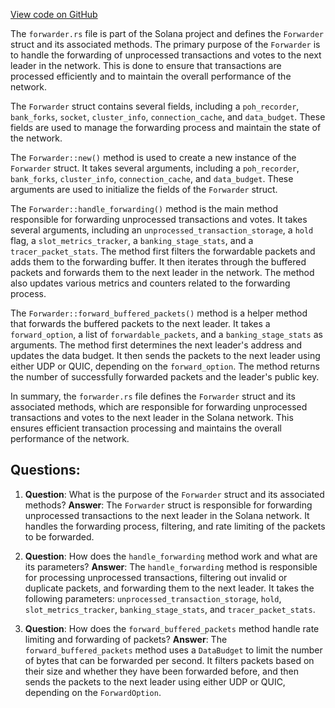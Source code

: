 
[View code on GitHub](https://github.com/solana-labs/solana/blob/master/core/src/banking_stage/forwarder.rs)

The `forwarder.rs` file is part of the Solana project and defines the `Forwarder` struct and its associated methods. The primary purpose of the `Forwarder` is to handle the forwarding of unprocessed transactions and votes to the next leader in the network. This is done to ensure that transactions are processed efficiently and to maintain the overall performance of the network.

The `Forwarder` struct contains several fields, including a `poh_recorder`, `bank_forks`, `socket`, `cluster_info`, `connection_cache`, and `data_budget`. These fields are used to manage the forwarding process and maintain the state of the network.

The `Forwarder::new()` method is used to create a new instance of the `Forwarder` struct. It takes several arguments, including a `poh_recorder`, `bank_forks`, `cluster_info`, `connection_cache`, and `data_budget`. These arguments are used to initialize the fields of the `Forwarder` struct.

The `Forwarder::handle_forwarding()` method is the main method responsible for forwarding unprocessed transactions and votes. It takes several arguments, including an `unprocessed_transaction_storage`, a `hold` flag, a `slot_metrics_tracker`, a `banking_stage_stats`, and a `tracer_packet_stats`. The method first filters the forwardable packets and adds them to the forwarding buffer. It then iterates through the buffered packets and forwards them to the next leader in the network. The method also updates various metrics and counters related to the forwarding process.

The `Forwarder::forward_buffered_packets()` method is a helper method that forwards the buffered packets to the next leader. It takes a `forward_option`, a list of `forwardable_packets`, and a `banking_stage_stats` as arguments. The method first determines the next leader's address and updates the data budget. It then sends the packets to the next leader using either UDP or QUIC, depending on the `forward_option`. The method returns the number of successfully forwarded packets and the leader's public key.

In summary, the `forwarder.rs` file defines the `Forwarder` struct and its associated methods, which are responsible for forwarding unprocessed transactions and votes to the next leader in the Solana network. This ensures efficient transaction processing and maintains the overall performance of the network.
## Questions: 
 1. **Question**: What is the purpose of the `Forwarder` struct and its associated methods?
   **Answer**: The `Forwarder` struct is responsible for forwarding unprocessed transactions to the next leader in the Solana network. It handles the forwarding process, filtering, and rate limiting of the packets to be forwarded.

2. **Question**: How does the `handle_forwarding` method work and what are its parameters?
   **Answer**: The `handle_forwarding` method is responsible for processing unprocessed transactions, filtering out invalid or duplicate packets, and forwarding them to the next leader. It takes the following parameters: `unprocessed_transaction_storage`, `hold`, `slot_metrics_tracker`, `banking_stage_stats`, and `tracer_packet_stats`.

3. **Question**: How does the `forward_buffered_packets` method handle rate limiting and forwarding of packets?
   **Answer**: The `forward_buffered_packets` method uses a `DataBudget` to limit the number of bytes that can be forwarded per second. It filters packets based on their size and whether they have been forwarded before, and then sends the packets to the next leader using either UDP or QUIC, depending on the `ForwardOption`.